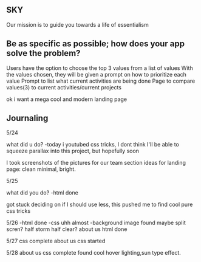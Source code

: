 SKY
-
Our mission is to guide you towards a life of essentialism

Be as specific as possible; how does your app solve the problem?
-
Users have the option to choose the top 3 values from a list of  values
With the values chosen, they will be given a prompt on how to prioritize each value
Prompt to list what current activities are being done
Page to compare values(3) to current activities/current projects















ok i want a mega cool and modern landing page

Journaling
-

5/24

what did u do?
-today i youtubed css tricks, I dont think I'll be able to squeeze parallax into this project, but hopefully soon 

I took screenshots of the pictures for our team section
ideas for landing page: clean minimal, bright.



5/25

what did you do?
-html done

got stuck deciding on if I should use less, this pushed me to find cool pure css tricks

5/26
-html done
-css uhh almost
    -background image found
    maybe split scren? half storm half clear?
about us html done


5/27
css complete
about us css started


5/28
about us css complete
found cool hover lighting,sun type effect.
